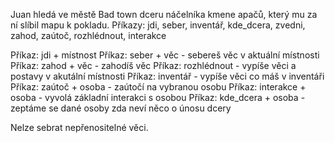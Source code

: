 Juan hledá ve městě Bad town dceru náčelníka kmene apačů, který mu za ní slíbil mapu k pokladu.
Příkazy: jdi, seber, inventář, kde_dcera, zvedni, zahod, zaútoč, rozhlédnout, interakce

Příkaz: jdi + místnost
Příkaz: seber + věc - sebereš věc v aktuální místnosti
Příkaz: zahod + věc - zahodíš věc
Příkaz: rozhlédnout - vypíše věci a postavy v akutální místnosti
Příkaz: inventář - vypíše věci co máš v inventáři
Příkaz: zaútoč + osoba - zaútočí na vybranou osobu
Příkaz: interakce + osoba - vyvolá základní interakci s osobou
Příkaz: kde_dcera + osoba - zeptáme se dané osoby zda neví něco o únosu dcery

Nelze sebrat nepřenositelné věci.


